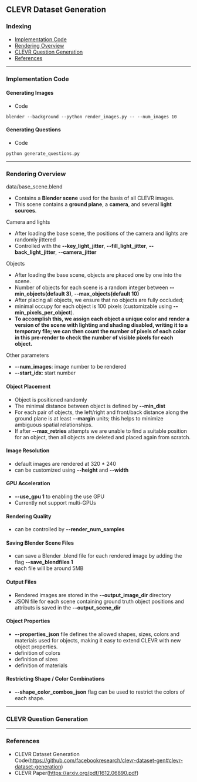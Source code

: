## CLEVR Dataset Generation

### Indexing
- [Implementation Code](#Implementation-Code)
- [Rendering Overview](#Rendering-Overview)
- [CLEVR Question Generation](#CLEVR-Question-Generation)
- [References](#References)
---
### Implementation Code
#### Generating Images
- Code
```
blender --background --python render_images.py -- --num_images 10
```

#### Generating Questions
- Code
```
python generate_questions.py
```
---
### Rendering Overview
data/base_scene.blend
- Contains a **Blender scene** used for the basis of all CLEVR images.
- This scene contains a **ground plane**, a **camera**, and several **light sources**.

Camera and lights
- After loading the base scene, the positions of the camera and lights are randomly jittered
- Controlled with the **--key_light_jitter**, **--fill_light_jitter**, **--back_light_jitter**, **--camera_jitter**

Objects
- After loading the base scene, objects are pkaced one by one into the scene.
- Number of objects for each scene is a random integer between **--min_objects(default 3)**, **--max_objects(default 10)**
- After placing all objects, we ensure that no objects are fully occluded; 
- minimal occupy for each object is 100 pixels (customizable using **--min_pixels_per_object**).
- **To accomplish this, we assign each object a unique color and render a version of the scene with lighting and shading disabled, writing it to a temporary file; we can then count the number of pixels of each color in this pre-render to check the number of visible pixels for each object.**

Other parameters
- **--num_images**: image number to be rendered
- **--start_idx**: start number

#### Object Placement
- Object is positioned randomly
- The minimal distance between object is defined by **--min_dist**
- For each pair of objects, the left/right and front/back distance along the ground plane is at least **--margin** units; this helps to minimize ambiguous spatial relationships.
- If after **--max_retries** attempts we are unable to find a suitable position for an object, then all objects are deleted and placed again from scratch.


#### Image Resolution
- default images are rendered at 320 \* 240
- can be customized using **--height** and **--width**

#### GPU Acceleration
- **--use_gpu 1** to enabling the use GPU
- Currently not support multi-GPUs

#### Rendering Quality
- can be controlled by **--render_num_samples**

#### Saving Blender Scene Files
- can save a Blender .blend file for each rendered image by adding the flag **--save_blendfiles 1**
- each file will be around 5MB

#### Output Files
- Rendered images are stored in the **--output_image_dir** directory
- JSON file for each scene containing ground truth object positions and attributs is saved in the **--output_scene_dir**


#### Object Properties
- **--properties_json** file defines the allowed shapes, sizes, colors and materials used for objects, making it easy to extend CLEVR with new object properties.
- definition of colors
- definition of sizes
- definition of materials

#### Restricting Shape / Color Combinations
- **--shape_color_combos_json** flag can be used to restrict the colors of each shape.
---
### CLEVR Question Generation


---
### References
- CLEVR Dataset Generation Code(https://github.com/facebookresearch/clevr-dataset-gen#clevr-dataset-generation)
- CLEVR Paper(https://arxiv.org/pdf/1612.06890.pdf)



